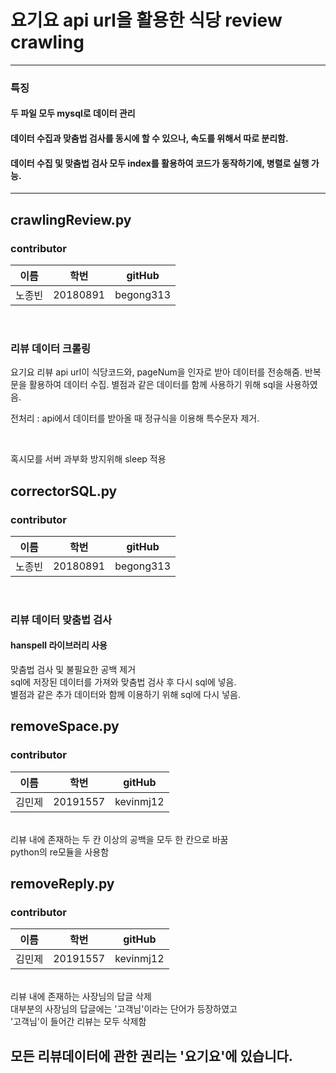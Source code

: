 # 요기요 api url을 활용한 식당 review crawling



----------
### 특징
#### 두 파일 모두 mysql로 데이터 관리 
#### 데이터 수집과 맞춤법 검사를 동시에 할 수 있으나, 속도를 위해서 따로 분리함.
#### 데이터 수집 및 맞춤법 검사 모두 index를 활용하여 코드가 동작하기에, 병렬로 실행 가능.

-------
## crawlingReview.py
### contributor 
| 이름  | 학번       | gitHub    |
|-----|----------|-----------|
| 노종빈 | 20180891 | begong313 |
<br>

### 리뷰 데이터 크롤링

요기요 리뷰 api url이 식당코드와, pageNum을 인자로 받아 데이터를 전송해줌.
반복문을 활용하여 데이터 수집.
별점과 같은 데이터를 함께 사용하기 위해 sql을 사용하였음.

전처리 : api에서 데이터를 받아올 때 정규식을 이용해 특수문자 제거.

<br>

혹시모를 서버 과부화 방지위해 sleep 적용

## correctorSQL.py
### contributor 
| 이름  | 학번       | gitHub    |
|-----|----------|-----------|
| 노종빈 | 20180891 | begong313 |
<br>

### 리뷰 데이터 맞춤법 검사
#### hanspell 라이브러리 사용 

맞춤법 검사 및 불필요한 공백 제거<br>
sql에 저장된 데이터를 가져와 맞춤법 검사 후 다시 sql에 넣음.<br>
별점과 같은 추가 데이터와 함께 이용하기 위해 sql에 다시 넣음.
<br>

## removeSpace.py
### contributor 
| 이름  | 학번       | gitHub    |
|-----|----------|-----------|
| 김민제 | 20191557 | kevinmj12 |
<br>
리뷰 내에 존재하는 두 칸 이상의 공백을 모두 한 칸으로 바꿈<br>
python의 re모듈을 사용함

<Br>

## removeReply.py
### contributor 
| 이름  | 학번       | gitHub    |
|-----|----------|-----------|
| 김민제 | 20191557 | kevinmj12 |
<br>
리뷰 내에 존재하는 사장님의 답글 삭제<br>
대부분의 사장님의 답글에는 '고객님'이라는 단어가 등장하였고 <br>
'고객님'이 들어간 리뷰는 모두 삭제함


## 모든 리뷰데이터에 관한 권리는 '요기요'에 있습니다.

